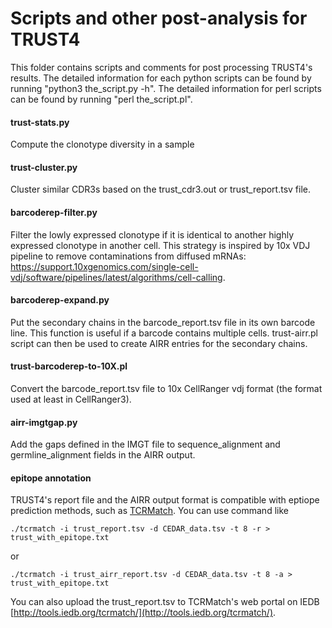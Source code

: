 Scripts and other post-analysis for TRUST4
=======

This folder contains scripts and comments for post processing TRUST4's results. The detailed information for each python scripts can be found by running "python3 the_script.py -h". The detailed information for perl scripts can be found by running "perl the_script.pl".

#### trust-stats.py

Compute the clonotype diversity in a sample

#### trust-cluster.py
Cluster similar CDR3s based on the trust_cdr3.out or trust_report.tsv file.

#### barcoderep-filter.py
Filter the lowly expressed clonotype if it is identical to another highly expressed clonotype in another cell. This strategy is inspired by 10x VDJ pipeline to remove contaminations from diffused mRNAs: https://support.10xgenomics.com/single-cell-vdj/software/pipelines/latest/algorithms/cell-calling.

#### barcoderep-expand.py
Put the secondary chains in the barcode_report.tsv file in its own barcode line. This function is useful if a barcode contains multiple cells. trust-airr.pl script can then be used to create AIRR entries for the secondary chains.

#### trust-barcoderep-to-10X.pl
Convert the barcode_report.tsv file to 10x CellRanger vdj format (the format used at least in CellRanger3).

#### airr-imgtgap.py
Add the gaps defined in the IMGT file to sequence_alignment and germline_alignment fields in the AIRR output.

#### epitope annotation
TRUST4's report file and the AIRR output format is compatible with eptiope prediction methods, such as [TCRMatch](https://github.com/IEDB/TCRMatch). You can use command like

`./tcrmatch -i trust_report.tsv -d CEDAR_data.tsv -t 8 -r > trust_with_epitope.txt`

or

`./tcrmatch -i trust_airr_report.tsv -d CEDAR_data.tsv -t 8 -a > trust_with_epitope.txt`

You can also upload the trust_report.tsv to TCRMatch's web portal on IEDB [http://tools.iedb.org/tcrmatch/](http://tools.iedb.org/tcrmatch/).  
